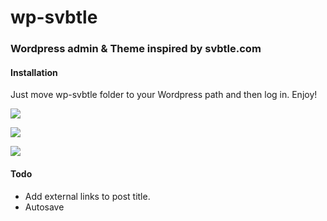# wp-svbtle
### Wordpress admin & Theme inspired by svbtle.com

#### Installation
Just move wp-svbtle folder to your Wordpress path and then log in. Enjoy!

![][1]

![][2]

![][3]

 [1]: https://github.com/gravityonmars/wp-svbtle/raw/master/wp-svbtle/screenshot-1.png
 [2]: https://github.com/gravityonmars/wp-svbtle/raw/master/wp-svbtle/screenshot-3.png
 [3]: https://github.com/gravityonmars/wp-svbtle/raw/master/wp-svbtle/screenshot-2.png


#### Todo
* Add external links to post title.
* Autosave 
